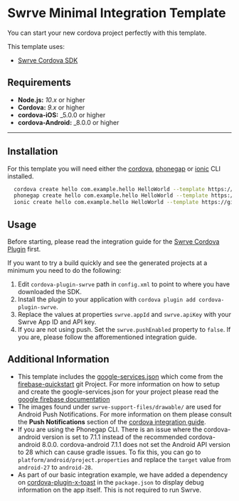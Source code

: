 # Swrve Minimal Integration Template

You can start your new cordova project perfectly with this template.

This template uses:

* [Swrve Cordova SDK](https://github.com/Swrve/swrve-cordova-sdk/)

## Requirements

* **Node.js:** _10.x_ or higher
* **Cordova:** _9.x_ or higher
* **cordova-iOS:** _5.0.0 or higher
* **cordova-Android:** _8.0.0 or higher

---

## Installation

For this template you will need either the [cordova](https://cordova.apache.org/docs/en/latest/guide/cli/), [phonegap](http://docs.phonegap.com/getting-started/1-install-phonegap/desktop/) or [ionic](https://ionicframework.com/docs/cli) CLI installed.

```bash
  cordova create hello com.example.hello HelloWorld --template https://github.com/Swrve/swrve-cordova-minimal-integration.git
  phonegap create hello com.example.hello HelloWorld --template https://github.com/Swrve/swrve-cordova-minimal-integration.git
  ionic create hello com.example.hello HelloWorld --template https://github.com/Swrve/swrve-cordova-minimal-integration.git
```

## Usage

Before starting, please read the integration guide for the [Swrve Cordova Plugin](https://docs.swrve.com/developer-documentation/integration/cordova/) first.

If you want to try a build quickly and see the generated projects at a minimum you need to do the following:

1. Edit `cordova-plugin-swrve` path in `config.xml` to point to where you have downloaded the SDK.
2. Install the plugin to your application with `cordova plugin add cordova-plugin-swrve`.
3. Replace the values at properties `swrve.appId` and `swrve.apiKey` with your Swrve App ID and API key.
4. If you are not using push. Set the `swrve.pushEnabled` property to `false`. If you are, please follow the afforementioned integration guide.  

## Additional Information

* This template includes the [google-services.json](https://github.com/Swrve/swrve-cordova-minimal-integration/blob/dev/template_src/swrve-support-files/android/google-services.json) which come from the [firebase-quickstart](https://github.com/firebase/quickstart-android) git Project. For more information on how to setup and create the google-services.json for your project please read the [google firebase documentation](https://support.google.com/firebase/answer/7015592?hl=en)
* The images found under `swrve-support-files/drawable/` are used for Android Push Notifications. For more information on them please consult the **Push Notifications** section of the [cordova integration guide](https://docs.swrve.com/developer-documentation/integration/cordova/#Push_notifications).
* If you are using the Phonegap CLI. There is an issue where the cordova-android version is set to 7.1.1 instead of the recommended cordova-android 8.0.0. cordova-android 7.1.1 does not set the Android API version to 28 which can cause gradle issues. To fix this, you can go to `platform/android/project.properties` and replace the `target` value from `android-27` to `android-28`.
* As part of our basic integration example, we have added a dependency on [cordova-plugin-x-toast](https://www.npmjs.com/package/cordova-plugin-x-toast) in the `package.json` to display debug information on the app itself. This is not required to run Swrve.
